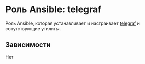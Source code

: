 # Роль Ansible: telegraf

Роль Ansible, которая устанавливает и настраивает [telegraf](https://github.com/influxdata/telegraf) и сопутствующие утилиты.

## Зависимости

Нет

